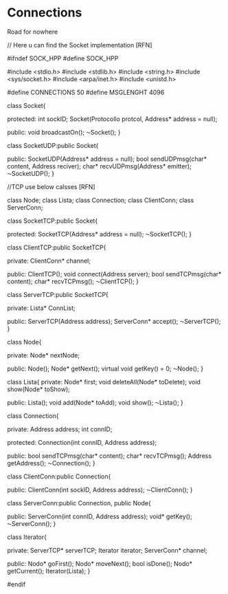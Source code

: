 # Connections
Road for nowhere

// Here u can find  the Socket implementation [RFN]

#ifndef SOCK_HPP
#define SOCK_HPP

#include <stdio.h>
#include <stdlib.h>
#include <string.h>
#include <sys/socket.h>
#include <arpa/inet.h>
#include <unistd.h>

#define CONNECTIONS 50
#define MSGLENGHT 4096

class Socket{
  
  protected: 
  int sockID;
  Socket(Protocollo protcol, Address* address = null);
  
  public:
  void broadcastOn();
  ⁓Socket();
}

class SocketUDP:public Socket{
  
  public:
  SocketUDP(Address* address = null);
  bool sendUDPmsg(char* content, Address reciver);
  char* recvUDPmsg(Address* emitter);
  ⁓SocketUDP();
}

//TCP use below calsses [RFN]

class Node;
class Lista;
class Connection;
class ClientConn;
class ServerConn;

class SocketTCP:public Socket{
  
  protected:
  SocketTCP(Address* address = null);
  ⁓SocketTCP();
}

class ClientTCP:public SocketTCP{
  
  private: 
  ClientConn* channel;
  
  public:
  ClientTCP();
  void connect(Address server);
  bool sendTCPmsg(char* content);
  char* recvTCPmsg();
  ⁓ClientTCP();
}

class ServerTCP:public SocketTCP{
  
  private: 
  Lista* ConnList;
  
  public:
  ServerTCP(Address address);
  ServerConn* accept();
  ⁓ServerTCP();
}

class Node{
  
  private:
  Node* nextNode;
  
  public:
  Node();
  Node* getNext();
  virtual void getKey() = 0;
  ⁓Node();
}

class Lista{
  private:
  Node* first;
  void deleteAll(Node* toDelete);
  void show(Node* toShow);
  
  public:
  Lista();
  void add(Node* toAdd);
  void show();
  ⁓Lista();
}

class Connection{
  
  private:
  Address address;
  int connID;
  
  protected:
  Connection(int connID, Address address);
  
  public:
  bool sendTCPmsg(char* content);
  char* recvTCPmsg();
  Address getAddress();
  ⁓Connection();
}

class ClientConn:public Connection{
  
  public:
  ClientConn(int sockID, Address address);
  ⁓ClientConn();
}

class ServerConn:public Connection, public Node{
  
  public:
  ServerConn(int connID, Address address);
  void* getKey();
  ⁓ServerConn();
}

class Iterator{
  
  private:
  ServerTCP* serverTCP;
  Iterator iterator;
  ServerConn* channel;
  
  public:
  Nodo* goFirst();
  Nodo* moveNext();
  bool isDone();
  Nodo* getCurrent();
  Iterator(Lista);
}

#endif
